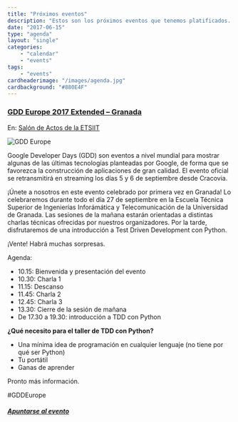 ```yaml
---
title: "Próximos eventos"
description: "Estos son los próximos eventos que tenemos platificados. ¿Por qué no te vienes?"
date: "2017-06-15"
type: "agenda"
layout: "single"
categories:
    - "calendar"
    - "events"
tags:
    - "events"
cardheaderimage: "/images/agenda.jpg"
cardbackground: "#880E4F"
---
```


### [ GDD Europe 2017 Extended – Granada](https://www.meetup.com/GDG_Granada/events/242071326/)

En: [Salón de Actos de la ETSIIT](https://www.google.es/maps/@37.19678497314453,-3.6248960494995117,18z)

![GDD Europe](https://lh3.googleusercontent.com/EBvoFHjE5VOQxi_0YUKPhanB9erlhqaPqpHncKl0OeF-ykYQxmaGVfh7rUxWATxJKzfRbS7l9b6T0FxX9EQVdK2ky-nWdZLv=s688)

Google Developer Days (GDD) son eventos a nivel mundial para mostrar algunas de las últimas tecnologías planteadas por Google, de forma que se favorezca la construcción de aplicaciones de gran calidad. El evento oficial se retransmitirá en streaming los días 5 y 6 de septiembre desde Cracovia.

¡Únete a nosotros en este evento celebrado por primera vez en Granada! Lo celebraremos durante todo el día 27 de septiembre en la Escuela Técnica Superior de Ingenierías Inforámática y Telecomunicación de la Universidad de Granada. Las sesiones de la mañana estarán orientadas a distintas charlas técnicas ofrecidas por nuestros organizadores. Por la tarde, disfrutaremos de una introducción a Test Driven Development con Python.

¡Vente! Habrá muchas sorpresas.

Agenda:

* 10.15: Bienvenida y presentación del evento
* 10.30: Charla 1
* 11.15: Descanso
* 11.45: Charla 2
* 12.45: Charla 3
* 13.30: Cierre de la sesión de mañana
* De 17.30 a 19.30: introducción a TDD con Python

**¿Qué necesito para el taller de TDD con Python?**

* Una mínima idea de programación en cualquier lenguaje (no tiene por qué ser Python)
* Tu portátil
* Ganas de aprender

Pronto más información.


#GDDEurope

##### [ Apuntarse al evento ](https://www.meetup.com/GDG_Granada/events/242071326/)
